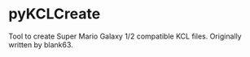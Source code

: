 # pyKCLCreate
Tool to create Super Mario Galaxy 1/2 compatible KCL files. Originally written by blank63.
